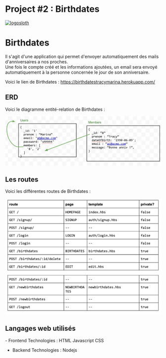 # Project #2 : Birthdates
<a href="https://birthdatestracymarina.herokuapp.com/"><img src="https://i.pinimg.com/736x/9f/9d/b0/9f9db0d98c0714c35886a9ed6c8a52a1.jpg" alt="logosloth" width="200" height="200"></a>

<h1>Birthdates</h1>


Il s'agit d'une application qui permet d'envoyer automatiquement des mails d'anniversaires a nos proches.<br>
Une fois le compte créé et les informations ajoutées, un email sera envoyé automatiquement à la personne concernée le jour de son anniversaire.

Voici le lien de Birthdates : https://birthdatestracymarina.herokuapp.com/


<h2>ERD</h2>

Voici le diagramme entité-relation de Birthdates :

![erd](public/images/erd.png) 

<h2>Les routes</h2>

Voici les différentes routes de Birthdates :

![routes](public/images/routes.png) 

<h2>Langages web utilisés</h2>
- Frontend Technologies :
  HTML
  Javascript
  CSS

 - Backend Technologies :
   Nodejs

